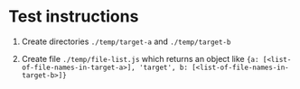 
# Test instructions

 1. Create directories `./temp/target-a` and `./temp/target-b`

 2. Create file `./temp/file-list.js` which returns an object like `{a: [<list-of-file-names-in-target-a>], 'target', b: [<list-of-file-names-in-target-b>]}`
